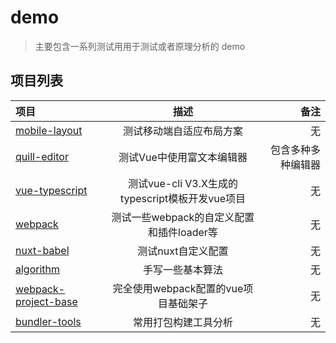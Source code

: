 # demo

> 主要包含一系列测试用用于测试或者原理分析的 demo

## 项目列表

项目|描述|备注
:----|:-----:|------:
[mobile-layout](./mobile-layout)|测试移动端自适应布局方案|无
[quill-editor](./quill-editor)|测试Vue中使用富文本编辑器|包含多种多种编辑器
[vue-typescript](./vue-typescript)|测试vue-cli V3.X生成的typescript模板开发vue项目|无
[webpack](./webpack)|测试一些webpack的自定义配置和插件loader等|无
[nuxt-babel](./nuxt-babel)|测试nuxt自定义配置|无
[algorithm](./algorithm)|手写一些基本算法|无
[webpack-project-base](./webpack-project-base)|完全使用webpack配置的vue项目基础架子|无
[bundler-tools](./bundler-tools)|常用打包构建工具分析|无